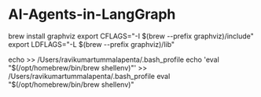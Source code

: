# AI-Agents-in-LangGraph


brew install graphviz
export CFLAGS="-I $(brew --prefix graphviz)/include"
export LDFLAGS="-L $(brew --prefix graphviz)/lib"

echo >> /Users/ravikumartummalapenta/.bash_profile
echo 'eval "$(/opt/homebrew/bin/brew shellenv)"' >> /Users/ravikumartummalapenta/.bash_profile
eval "$(/opt/homebrew/bin/brew shellenv)"
